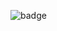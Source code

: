 ![badge](https://root-me-badge.cloud.duboc.xyz/storage_clients/2683b88fbc4ab30cadc8e3d88a568557/static_badge_dark.png)
